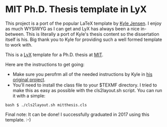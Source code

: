 # MIT Ph.D. Thesis template in LyX

This project is a port of the popular LaTeX template by [Kyle Jensen](https://github.com/kljensen). I enjoy as much WYSIWYG as I can get and LyX has always been a nice in-between. This is literally a port of Kyle's thesis content so the dissertation itself is his. Big thank you to Kyle for providing such a well formed template to work with. 

This is a [LyX](https://www.lyx.org/) template for a Ph.D. thesis at [MIT](http://web.mit.edu).

Here are the instructions to get going:

* Make sure you perofrm all of the needed instructions by Kyle in [his original project](https://github.com/kljensen/mit-phd-thesis).
* You'll need to install the class file to your $TEXMF directory. I tried to make this as easy as possible with the cls2layout.sh script. You can run it with a simple:

``bash
$ ./cls2layout.sh mitthesis.cls
``
<br/>

Final note: It can be done! I successfully graduated in 2017 using this template. :-) 
